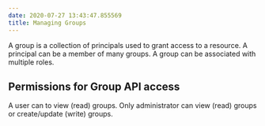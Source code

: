 ```yaml
---
date: 2020-07-27 13:43:47.855569
title: Managing Groups
---
```

<div id="managing-groups" class="section">


A group is a collection of principals used to grant access to a
resource. A principal can be a member of many groups. A group can be
associated with multiple roles.

<div id="permissions-for-group-api-access" class="section">

## Permissions for Group API access

A user can to view (read) groups. Only administrator can view (read)
groups or create/update (write) groups.

</div>

</div>